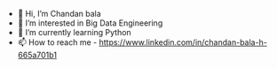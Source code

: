 - 👋 Hi, I’m Chandan bala
- 👀 I’m interested in Big Data Engineering
- 🌱 I’m currently learning Python
- 📫 How to reach me - https://www.linkedin.com/in/chandan-bala-h-665a701b1

<!---
Chandancb23/Chandancb23 is a ✨ special ✨ repository because its `README.md` (this file) appears on your GitHub profile.
You can click the Preview link to take a look at your changes.
--->
